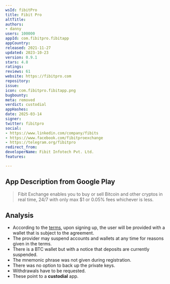 ```yaml
---
wsId: fibitPro
title: Fibit Pro
altTitle: 
authors:
- danny
users: 100000
appId: com.fibitpro.fibitapp
appCountry: 
released: 2021-11-27
updated: 2023-10-23
version: 0.9.1
stars: 4.8
ratings: 
reviews: 61
website: https://fibitpro.com
repository: 
issue: 
icon: com.fibitpro.fibitapp.png
bugbounty: 
meta: removed
verdict: custodial
appHashes: 
date: 2025-03-14
signer: 
twitter: fibitpro
social:
- https://www.linkedin.com/company/fibits
- https://www.facebook.com/fibitproexchange
- https://telegram.org/fibitpro
redirect_from: 
developerName: Fibit Infotech Pvt. Ltd.
features: 

---
```


## App Description from Google Play

> Fibit Exchange enables you to buy or sell Bitcoin and other cryptos in real time, 24/7 with only max $1 or 0.05% fees whichever is less. 

## Analysis 

- According to the [terms](https://fibitpro.com/terms), upon signing up, the user will be provided with a wallet that is subject to the agreement.
- The provider may suspend accounts and wallets at any time for reasons given in the terms.
- There is a BTC wallet but with a notice that deposits are currently suspended. 
- The mnemonic phrase was not given during registration. 
- There was no option to back up the private keys.
- Withdrawals have to be requested.
- These point to a **custodial** app. 
